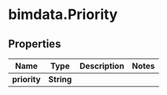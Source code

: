# bimdata.Priority

## Properties

Name | Type | Description | Notes
------------ | ------------- | ------------- | -------------
**priority** | **String** |  | 


